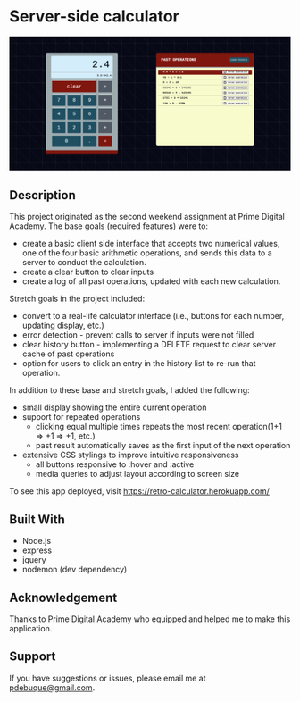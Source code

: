 # Server-side calculator

<div align="center">
<img src="./readme-images/full-screenshot.png" style="margin-right: 20px" />
</div>

## Description

This project originated as the second weekend assignment at Prime Digital Academy. The base goals (required features) were to:

* create a basic client side interface that accepts two numerical values, one of the four basic arithmetic operations, and sends this data to a server to conduct the calculation.
* create a clear button to clear inputs
* create a log of all past operations, updated with each new calculation.

Stretch goals in the project included:

* convert to a real-life calculator interface (i.e., buttons for each number, updating display, etc.)
* error detection - prevent calls to server if inputs were not filled
* clear history button - implementing a DELETE request to clear server cache of past operations
* option for users to click an entry in the history list to re-run that operation.

In addition to these base and stretch goals, I added the following:

* small display showing the entire current operation
* support for repeated operations
    * clicking equal multiple times repeats the most recent operation(1+1 => +1 => +1, etc.)
    * past result automatically saves as the first input of the next operation
* extensive CSS stylings to improve intuitive responsiveness
    * all buttons responsive to :hover and :active
    * media queries to adjust layout according to screen size

To see this app deployed, visit https://retro-calculator.herokuapp.com/

## Built With

* Node.js
* express
* jquery
* nodemon (dev dependency)

## Acknowledgement

Thanks to Prime Digital Academy who equipped and helped me to make this application.

## Support

If you have suggestions or issues, please email me at [pdebuque@gmail.com](pdebuque@gmail.com).